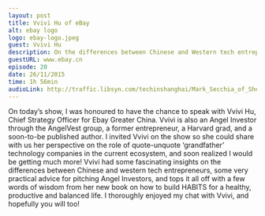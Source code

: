 ```yaml
---
layout: post
title: Vvivi Hu of eBay
alt: ebay logo
logo: ebay-logo.jpeg
guest: Vvivi Hu
description: On the differences between Chinese and Western tech entrepreneurs and experience from one of the first western tech companies to launch in China
guestURL: www.ebay.cn
episode: 20
date: 26/11/2015
time: 1h 56min
audioLink: http://traffic.libsyn.com/techinshanghai/Mark_Secchia_of_Sherpas.mp3
---
```

On today’s show, I was honoured to have the chance to speak with Vvivi Hu, Chief Strategy Officer for Ebay Greater China. Vvivi is also an Angel Investor through the AngelVest group, a former entrepreneur, a Harvard grad, and a soon-to-be published author. I invited Vvivi on the show so she could share with us her perspective on the role of quote-unquote ‘grandfather’ technology companies in the current ecosystem, and soon realized I would be getting much more! Vvivi had some fascinating insights on the differences between Chinese and western tech entrepreneurs, some very practical advice for pitching Angel Investors, and tops it all off with a few words of wisdom from her new book on how to build HABITS for a healthy, productive and balanced life. I thoroughly enjoyed my chat with Vvivi, and hopefully you will too!

